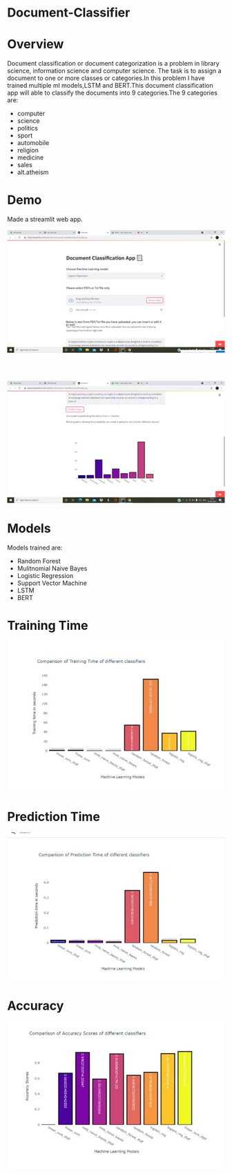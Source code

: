 # Document-Classifier

# Overview
Document classification or document categorization is a problem in library science, information science and computer science. The task is to assign a document to one or more classes or categories.In this problem I have trained multiple ml models,LSTM and BERT.This document classification app will able to classify the documents into 9 categories.The 9 categories are:
- computer
- science
- politics
- sport
- automobile
- religion
- medicine
- sales
- alt.atheism

# Demo
Made a streamlit web app.
<br>
<br>
![](images/streamlit1.jpeg)

<br>
<br>

![](images/streamlit2.jpeg)

# Models
Models trained are:
- Random Forest
- Mulitnomial Naive Bayes
- Logistic Regression
- Support Vector Machine
- LSTM
- BERT

# Training Time

![](images/training-time.jpeg)

# Prediction Time

![](images/prediction-time.jpeg)

# Accuracy

![](images/accuracy.jpeg)
